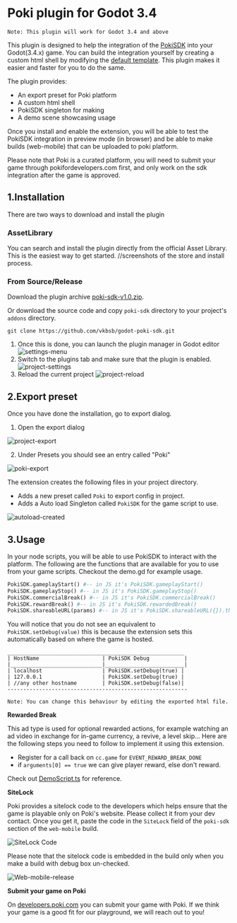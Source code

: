 # Poki plugin for Godot 3.4
`Note: This plugin will work for Godot 3.4 and above`

This plugin is designed to help the integration of the [PokiSDK](https://sdk.poki.com/html5/) into your Godot(3.4.x) game. You can build the integration yourself by creating a custom html shell by modifying the [default template](https://github.com/godotengine/godot/blob/master/misc/dist/html/full-size.html). This plugin makes it easier and faster for you to do the same. 

The plugin provides:
- An export preset for Poki platform
- A custom html shell 
- PokiSDK singleton for making  
- A demo scene showcasing usage

Once you install and enable the extension, you will be able to test the PokiSDK integration in preview mode (in browser) and be able to make builds (web-mobile) that can be uploaded to poki platform. 

Please note that Poki is a curated platform, you will need to submit your game through pokifordevelopers.com first, and only work on the sdk integration after the game is approved.

## 1.Installation
There are two ways to download and install the plugin

### AssetLibrary
You can search and install the plugin directly from the official Asset Library.
This is the easiest way to get started.
//screenshots of the store and install process. 

### From Source/Release
Download the plugin archive [poki-sdk-v1.0.zip](). 

Or download the source code and copy `poki-sdk` directory to your project's `addons` directory. 
``` 
git clone https://github.com/vkbsb/godot-poki-sdk.git
```

1. Once this is done, you can launch the plugin manager in Godot editor
![settings-menu](./addons/poki-sdk/images/project_menu.png)
2. Switch to the plugins tab and make sure that the plugin is enabled. 
![project-settings](./addons/poki-sdk/images/project_settings.png)
3. Reload the current project
![project-reload](./addons/poki-sdk/images/project_reload.png)


## 2.Export preset
Once you have done the installation, go to export dialog. 

1. Open the export dialog

![project-export](./addons/poki-sdk/images/project_export.png)

2. Under Presets you should see an entry called "Poki"

![poki-export](./addons/poki-sdk/images/poki_export_preset.png)

The extension creates the following files in your project directory.
- Adds a new preset called `Poki` to export config in project.
- Adds a Auto load Singleton called `PokiSDK` for the game script to use.

![autoload-created](./addons/poki-sdk/images/project_autoload.png)

## 3.Usage 
In your node scripts, you will be able to use PokiSDK to interact with the platform. The following are the functions that are available for you to use from your game scripts. Checkout the demo.gd for example usage.

```python
PokiSDK.gameplayStart() #-- in JS it's PokiSDK.gameplayStart()
PokiSDK.gameplayStop() #-- in JS it's PokiSDK.gameplayStop()
PokiSDK.commercialBreak() #-- in JS it's PokiSDK.commercialBreak()
PokiSDK.rewardBreak() #-- in JS it's PokiSDK.rewardedBreak()
PokiSDK.shareableURL(params) #-- in JS it's PokiSDK.shareableURL({}).then(url => {})
```

You will notice that you do not see an equivalent to ``PokiSDK.setDebug(value)`` this is because the extension sets this automatically based on where the game is hosted.
```
________________________________________________________
| HostName                    | PokiSDK Debug           |
|_____________________________|_________________________|
| localhost                   | PokiSDK.setDebug(true) |
| 127.0.0.1                   | PokiSDK.setDebug(true) |
| //any other hostname        | PokiSDK.setDebug(false)|
---------------------------------------------------------
```
`Note: You can change this behaviour by editing the exported html file. `

**Rewarded Break**

This ad type is used for optional rewarded actions, for example watching an ad video in exchange for in-game currency, a revive, a level skip... Here are the following steps you need to follow to implement it using this extension. 
- Register for a call back on `cc.game` for `EVENT_REWARD_BREAK_DONE`
- if `arguments[0] == true` we can give player reward, else don't reward.  

Check out [DemoScript.ts](./templates/demo/DemoScript.ts) for reference. 


**SiteLock**

Poki provides a sitelock code to the developers which helps ensure that the game is playable only on Poki's website. Please collect it from your dev contact. Once you get it, paste the code in the ``SiteLock`` field of the ``poki-sdk`` section of the ``web-mobile`` build. 

![SiteLock Code](./docs/images/poki_site_lock.png)

Please note that the sitelock code is embedded in the build only when you make a build with debug box un-checked. 

![Web-mobile-release](./docs/images/web-mobile-build-release.png)

**Submit your game on Poki**

On [developers.poki.com](https://developers.poki.com/) you can submit your game with Poki. If we think your game is a good fit for our playground, we will reach out to you!

